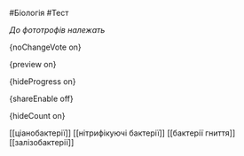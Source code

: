 #Біологія #Тест

*До фототрофів належать*

{noChangeVote on}

{preview on}

{hideProgress on}

{shareEnable off}

{hideCount on}

[[ціанобактерії]]
[[нітрифікуючі бактерії]]
[[бактерії гниття]]
[[залізобактерії]]
